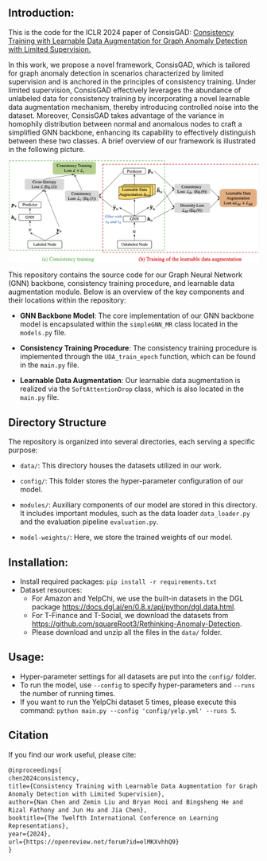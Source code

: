 ## Introduction:
This is the code for the ICLR 2024 paper of ConsisGAD: [Consistency Training with Learnable Data Augmentation for Graph Anomaly Detection with Limited Supervision.](https://openreview.net/forum?id=elMKXvhhQ9)

In this work, we propose a novel framework, ConsisGAD, which is tailored for graph anomaly detection in scenarios characterized by limited supervision and is anchored in the principles of consistency training. Under limited supervision, ConsisGAD effectively leverages the abundance of unlabeled data for consistency training by incorporating a novel learnable data augmentation mechanism, thereby introducing controlled noise into the dataset. Moreover, ConsisGAD takes advantage of the variance in homophily distribution between normal and anomalous nodes to craft a simplified GNN backbone, enhancing its capability to effectively distinguish between these two classes. A brief overview of our framework is illustrated in the following picture.

<p align="center">
  <img src="framework.png" alt="Overall framework of ConsisGAD.">
</p>

This repository contains the source code for our Graph Neural Network (GNN) backbone, consistency training procedure, and learnable data augmentation module. Below is an overview of the key components and their locations within the repository:

- **GNN Backbone Model**: The core implementation of our GNN backbone model is encapsulated within the `simpleGNN_MR` class located in the `models.py` file.

- **Consistency Training Procedure**: The consistency training procedure is implemented through the `UDA_train_epoch` function, which can be found in the `main.py` file.

- **Learnable Data Augmentation**: Our learnable data augmentation is realized via the `SoftAttentionDrop` class, which is also located in the `main.py` file.

## Directory Structure
The repository is organized into several directories, each serving a specific purpose:

- `data/`: This directory houses the datasets utilized in our work.

- `config/`: This folder stores the hyper-parameter configuration of our model.

- `modules/`: Auxiliary components of our model are stored in this directory. It includes important modules, such as the data loader `data_loader.py` and the evaluation pipeline `evaluation.py`.

- `model-weights/`: Here, we store the trained weights of our model.

## Installation:
- Install required packages: `pip install -r requirements.txt` 
- Dataset resources:
    - For Amazon and YelpChi, we use the built-in datasets in the DGL package https://docs.dgl.ai/en/0.8.x/api/python/dgl.data.html.
    - For T-Finance and T-Social, we download the datasets from https://github.com/squareRoot3/Rethinking-Anomaly-Detection. 
    - Please download and unzip all the files in the `data/` folder.

## Usage:
- Hyper-parameter settings for all datasets are put into the `config/` folder.
- To run the model, use `--config` to specify hyper-parameters and `--runs` the number of running times.
- If you want to run the YelpChi dataset 5 times, please execute this command: `python main.py --config 'config/yelp.yml' --runs 5`.

## Citation
If you find our work useful, please cite:

```
@inproceedings{
chen2024consistency,
title={Consistency Training with Learnable Data Augmentation for Graph Anomaly Detection with Limited Supervision},
author={Nan Chen and Zemin Liu and Bryan Hooi and Bingsheng He and Rizal Fathony and Jun Hu and Jia Chen},
booktitle={The Twelfth International Conference on Learning Representations},
year={2024},
url={https://openreview.net/forum?id=elMKXvhhQ9}
}
```
